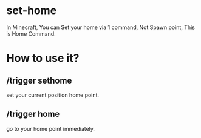 # set-home
In Minecraft, You can Set your home via 1 command, Not Spawn point, This is Home Command.

# How to use it?

## /trigger sethome
set your current position home point.

## /trigger home
go to your home point immediately.
